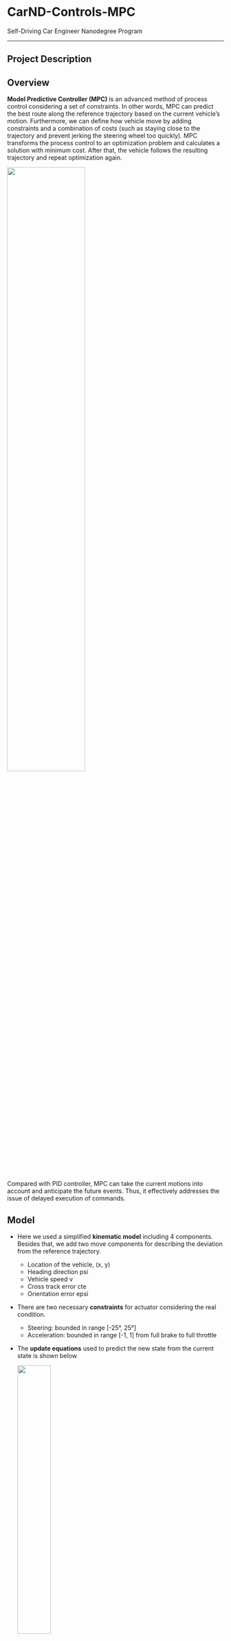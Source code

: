 # CarND-Controls-MPC
Self-Driving Car Engineer Nanodegree Program

---

## **Project Description**

## Overview
**Model Predictive Controller (MPC)** is an advanced method of process control considering a set of constraints. In other words, MPC can predict the best route along the reference trajectory based on the current vehicle’s motion. Furthermore, we can define how vehicle move by adding constraints and a combination of costs (such as staying close to the trajectory and prevent jerking the steering wheel too quickly). MPC transforms the process control to an optimization problem and calculates a solution with minimum cost. After that, the vehicle follows the resulting trajectory and repeat optimization again. 

<img src="img/overview.png" width="60%" height="60%">

Compared with PID controller, MPC can take the current motions into account and anticipate the future events. Thus, it effectively addresses the issue of delayed execution of commands. 

## Model

* Here we used a simplified **kinematic model** including 4 components. Besides that, we add two move components for describing the deviation from the reference trajectory. 
    * Location of the vehicle, (x, y)
    * Heading direction psi
    * Vehicle speed v
    * Cross track error cte
    * Orientation error epsi

* There are two necessary **constraints** for actuator considering the real condition.
    * Steering: bounded in range [-25°, 25°]
    * Acceleration: bounded in range [-1, 1] from full brake to full throttle

* The **update equations** used to predict the new state from the current state is shown below

    <img src="img/update.png" width="40%" height="40%">

  Here Lf is the distance between the front of vehicle and its center of gravity. The larger vehicle is, the slower turn rate is. 

* The **cost function** consists of three parts for various objectives: fit the reference trajectory, minimize the use of actuators, minimize the value gap between sequential actuations. Usually the main terms are based on reference state. Other regularization terms are presented to enforce the smooth controller response (e.g. avoid abrupt steering). All the cost terms are listed below:
    * Cross track error
    * Heading error
    * Speed cost (prefer staying at specified speed)
    * Steering cost 
    * Acceleration cost 
    * Steering rate change
    * Acceleration rate change

* Now we put all the components together to set up the complete model. 

    <img src="img/model.png" width="60%" height="60%">

## Timestep Length and Elapsed Duration
The prediction horizon is the duration over which future predictions are made. N is the number of timesteps in the horizon and dt is how much time elapses between actuations. 
The general guidelines indicate that T should be as large as possible, while dt should be as small as possible. However, there exists 100ms of latency in this project. We need to consider it as a tradeoff problem in this case. 
* I tried the default N of value 25 but it doesn’t work well. As the N increases, the model predicts further ahead. But it may lead to inaccurate results and pose computation burden on the solver. After some experiments, I found the range [10, 15] is a good choice. 
* I found dt is a fairly important parameter influencing the final result. Too low value of dt leads to oscillating motion. Also, if dt is smaller than the latency of 0.1s then the new actuator signal is received before the previous one has been executed. Consequently, it’s hard to calculate the accurate position of vehicle after latency. On the contrary, large value of dt cause that the motion of vehicle covers much distance in the execution intervals of actuators. Thus, MPC may ignore sudden turns and the vehicle go off the road on curves. Finally, I found the dt of value 0.1 equivalent to latency can perform well. 

## Changing Reference System
The server returns waypoints using the map’s coordinate system, which is different than the car’s coordinate system. Transforming these waypoints make it easier to both display them and to calculate the cte and epsi values for the MPC. You can check the codes of this part at lines 113-122 in main.cpp. 

## MPC with latency
Latency of 100ms is introduced in this project to mimic the real driving conditions. In our case, we manually add a delay of 100ms before sending message to the simulator. In order to solve this problem, the next state after delay is predicted based on the current state. And then the predicted state is feeding to the solver. You can check the codes of this part at lines at lines 143-154 in main.cpp. 

---
## Dependencies

* cmake >= 3.5
 * All OSes: [click here for installation instructions](https://cmake.org/install/)
* make >= 4.1(mac, linux), 3.81(Windows)
  * Linux: make is installed by default on most Linux distros
  * Mac: [install Xcode command line tools to get make](https://developer.apple.com/xcode/features/)
  * Windows: [Click here for installation instructions](http://gnuwin32.sourceforge.net/packages/make.htm)
* gcc/g++ >= 5.4
  * Linux: gcc / g++ is installed by default on most Linux distros
  * Mac: same deal as make - [install Xcode command line tools]((https://developer.apple.com/xcode/features/)
  * Windows: recommend using [MinGW](http://www.mingw.org/)
* [uWebSockets](https://github.com/uWebSockets/uWebSockets)
  * Run either `install-mac.sh` or `install-ubuntu.sh`.
  * If you install from source, checkout to commit `e94b6e1`, i.e.
    ```
    git clone https://github.com/uWebSockets/uWebSockets
    cd uWebSockets
    git checkout e94b6e1
    ```
    Some function signatures have changed in v0.14.x. See [this PR](https://github.com/udacity/CarND-MPC-Project/pull/3) for more details.

* **Ipopt and CppAD:** Please refer to [this document](https://github.com/udacity/CarND-MPC-Project/blob/master/install_Ipopt_CppAD.md) for installation instructions.
* [Eigen](http://eigen.tuxfamily.org/index.php?title=Main_Page). This is already part of the repo so you shouldn't have to worry about it.
* Simulator. You can download these from the [releases tab](https://github.com/udacity/self-driving-car-sim/releases).
* Not a dependency but read the [DATA.md](./DATA.md) for a description of the data sent back from the simulator.


## Basic Build Instructions

1. Clone this repo.
2. Make a build directory: `mkdir build && cd build`
3. Compile: `cmake .. && make`
4. Run it: `./mpc`.

## Build with Docker-Compose
The docker-compose can run the project into a container
and exposes the port required by the simulator to run.

1. Clone this repo.
2. Build image: `docker-compose build`
3. Run Container: `docker-compose up`
4. On code changes repeat steps 2 and 3.

## Tips

1. The MPC is recommended to be tested on examples to see if implementation behaves as desired. One possible example
is the vehicle offset of a straight line (reference). If the MPC implementation is correct, it tracks the reference line after some timesteps(not too many).
2. The `lake_track_waypoints.csv` file has waypoints of the lake track. This could fit polynomials and points and see of how well your model tracks curve. NOTE: This file might be not completely in sync with the simulator so your solution should NOT depend on it.
3. For visualization this C++ [matplotlib wrapper](https://github.com/lava/matplotlib-cpp) could be helpful.)
4.  Tips for setting up your environment are available [here](https://classroom.udacity.com/nanodegrees/nd013/parts/40f38239-66b6-46ec-ae68-03afd8a601c8/modules/0949fca6-b379-42af-a919-ee50aa304e6a/lessons/f758c44c-5e40-4e01-93b5-1a82aa4e044f/concepts/23d376c7-0195-4276-bdf0-e02f1f3c665d)
5. **VM Latency:** Some students have reported differences in behavior using VM's ostensibly a result of latency.  Please let us know if issues arise as a result of a VM environment.

## Editor Settings

We have kept editor configuration files out of this repo to
keep it as simple and environment agnostic as possible. However, we recommend
using the following settings:

* indent using spaces
* set tab width to 2 spaces (keeps the matrices in source code aligned)

## Code Style

Please (do your best to) stick to [Google's C++ style guide](https://google.github.io/styleguide/cppguide.html).

## Project Instructions and Rubric

Note: regardless of the changes you make, your project must be buildable using
cmake and make!

More information is only accessible by people who are already enrolled in Term 2
of CarND. If you are enrolled, see [the project page](https://classroom.udacity.com/nanodegrees/nd013/parts/40f38239-66b6-46ec-ae68-03afd8a601c8/modules/f1820894-8322-4bb3-81aa-b26b3c6dcbaf/lessons/b1ff3be0-c904-438e-aad3-2b5379f0e0c3/concepts/1a2255a0-e23c-44cf-8d41-39b8a3c8264a)
for instructions and the project rubric.

## Hints!

* You don't have to follow this directory structure, but if you do, your work
  will span all of the .cpp files here. Keep an eye out for TODOs.

## Call for IDE Profiles Pull Requests

Help your fellow students!

We decided to create Makefiles with cmake to keep this project as platform
agnostic as possible. We omitted IDE profiles to ensure
students don't feel pressured to use one IDE or another.

However! I'd love to help people get up and running with their IDEs of choice.
If you've created a profile for an IDE you think other students would
appreciate, we'd love to have you add the requisite profile files and
instructions to ide_profiles/. For example if you wanted to add a VS Code
profile, you'd add:

* /ide_profiles/vscode/.vscode
* /ide_profiles/vscode/README.md

The README should explain what the profile does, how to take advantage of it,
and how to install it.

Frankly, I've never been involved in a project with multiple IDE profiles
before. I believe the best way to handle this would be to keep them out of the
repo root to avoid clutter. Most profiles will include
instructions to copy files to a new location to get picked up by the IDE, but
that's just a guess.

One last note here: regardless of the IDE used, every submitted project must
still be compilable with cmake and make./

## How to write a README
A well written README file can enhance your project and portfolio and develop your abilities to create professional README files by completing [this free course](https://www.udacity.com/course/writing-readmes--ud777).

